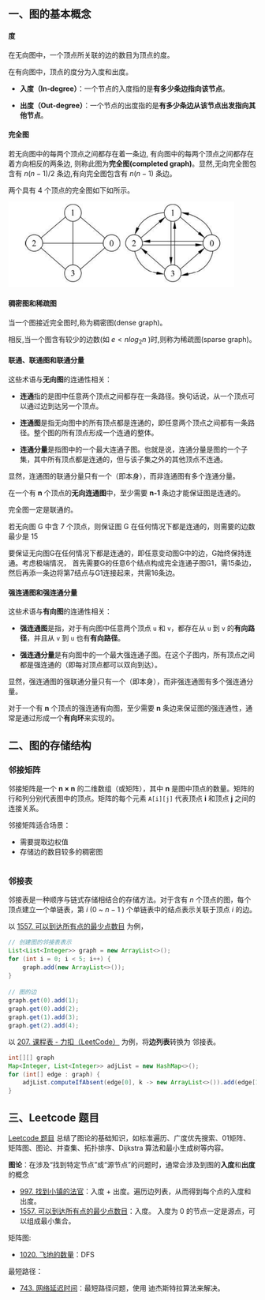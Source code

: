 ## 一、图的基本概念

#### 度

在无向图中，一个顶点所关联的边的数目为顶点的度。

在有向图中，顶点的度分为入度和出度。

- **入度（In-degree）**：一个节点的入度指的是**有多少条边指向该节点**。

- **出度（Out-degree）**：一个节点的出度指的是**有多少条边从该节点出发指向其他节点**。



#### 完全图

若无向图中的每两个顶点之间都存在着一条边, 有向图中的每两个顶点之间都存在着方向相反的两条边, 则称此图为**完全图(completed graph)**。显然,无向完全图包含有 $n(n-1)/2$ 条边,有向完全图包含有 $n(n-1)$ 条边。



两个具有 4 个顶点的完全图如下如所示。

![image-20241017183023801](images/image-20241017183023801.png)



#### 稠密图和稀疏图

当一个图接近完全图时,称为稠密图(dense graph)。

相反,当一个图含有较少的边数(如 $e<nlog_{2}n$ )时,则称为稀疏图(sparse graph)。







#### 联通、联通图和联通分量

这些术语与**无向图**的连通性相关：

- **连通**指的是图中任意两个顶点之间都存在一条路径。换句话说，从一个顶点可以通过边到达另一个顶点。

- **连通图**是指无向图中的所有顶点都是连通的，即任意两个顶点之间都有一条路径。整个图的所有顶点形成一个连通的整体。

- **连通分量**是指图中的一个最大连通子图。也就是说，连通分量是图的一个子集，其中所有顶点都是连通的，但与该子集之外的其他顶点不连通。

显然，连通图的联通分量只有一个（即本身），而非连通图有多个连通分量。



在一个有 **n** 个顶点的**无向连通图**中，至少需要 **n-1** 条边才能保证图是连通的。

完全图一定是联通的。





若无向图 G 中含 7 个顶点，则保证图 G 在任何情况下都是连通的，则需要的边数最少是 15

要保证无向图G在任何情况下都是连通的，即任意变动图G中的边，G始终保持连通。考虑极端情况， 首先需要G的任意6个结点构成完全连通子图G1，需15条边，然后再添一条边将第7结点与G1连接起来，共需16条边。





#### 强连通图和强连通分量

这些术语与**有向图**的连通性相关：

- **强连通图**是指，对于有向图中任意两个顶点 `u` 和 `v`，都存在从 `u` 到 `v` 的**有向路径**，并且从 `v` 到 `u` 也有**有向路径**。

- **强连通分量**是有向图中的一个最大强连通子图。在这个子图内，所有顶点之间都是强连通的（即每对顶点都可以双向到达）。

显然，强连通图的强联通分量只有一个（即本身），而非强连通图有多个强连通分量。



对于一个有 **n** 个顶点的强连通有向图，至少需要 **n** 条边来保证图的强连通性，通常是通过形成一个**有向环**来实现的。





## 二、图的存储结构

### 邻接矩阵

邻接矩阵是一个 **n × n** 的二维数组（或矩阵），其中 **n** 是图中顶点的数量。矩阵的行和列分别代表图中的顶点。矩阵的每个元素 `A[i][j]` 代表顶点 **i** 和顶点 **j** 之间的连接关系。

邻接矩阵适合场景：

- 需要提取边权值
- 存储边的数目较多的稠密图

```

```





### 邻接表

邻接表是一种顺序与链式存储相结合的存储方法。对于含有 $n$ 个顶点的图，每个顶点建立一个单链表，第 $i$ ($0$ ~ $n - 1$ )  个单链表中的结点表示关联于顶点 $i$ 的边。

以 [1557. 可以到达所有点的最少点数目](https://leetcode.cn/problems/minimum-number-of-vertices-to-reach-all-nodes/?envType=study-plan-v2&envId=graph-theory) 为例，

```java
// 创建图的邻接表表示
List<List<Integer>> graph = new ArrayList<>();
for (int i = 0; i < 5; i++) {
	graph.add(new ArrayList<>());
}

// 图的边
graph.get(0).add(1);
graph.get(0).add(2);
graph.get(1).add(3);
graph.get(2).add(4);
```



以 [207. 课程表 - 力扣（LeetCode）](https://leetcode.cn/problems/course-schedule/?envType=study-plan-v2&envId=graph-theory) 为例，将**边列表**转换为 邻接表。

```java
int[][] graph
Map<Integer, List<Integer>> adjList = new HashMap<>();
for (int[] edge : graph) {
	adjList.computeIfAbsent(edge[0], k -> new ArrayList<>()).add(edge[1]);
}
```





## 三、Leetcode 题目

[Leetcode 题目](https://leetcode.cn/studyplan/graph-theory/) 总结了图论的基础知识，如标准遍历、广度优先搜索、01矩阵、矩阵图、图论、并查集、拓扑排序、Dijkstra 算法和最小生成树等内容。

**图论**：在涉及“找到特定节点”或“源节点”的问题时，通常会涉及到图的**入度**和**出度**的概念

- [997. 找到小镇的法官](https://leetcode.cn/problems/find-the-town-judge/description/?envType=study-plan-v2&envId=graph-theory)：入度 + 出度。遍历边列表，从而得到每个点的入度和出度。
- [1557. 可以到达所有点的最少点数目](https://leetcode.cn/problems/minimum-number-of-vertices-to-reach-all-nodes/description/?envType=study-plan-v2&envId=graph-theory)：入度。 入度为 0 的节点一定是源点，可以组成最小集合。

矩阵图:

- [1020. 飞地的数量](https://leetcode.cn/problems/number-of-enclaves/description/?envType=study-plan-v2&envId=graph-theory)：DFS 

最短路径：

- [743. 网络延迟时间](https://leetcode.cn/problems/network-delay-time/description/)：最短路径问题，使用 迪杰斯特拉算法来解决。

